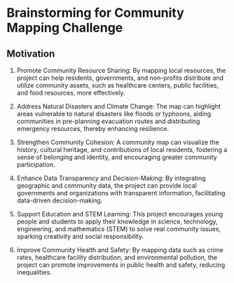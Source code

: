 # Brainstorming for Community Mapping Challenge

## Motivation

1. Promote Community Resource Sharing: By mapping local resources, the project can help residents, governments, and non-profits distribute and utilize community assets, such as healthcare centers, public facilities, and food resources, more effectively.

2. Address Natural Disasters and Climate Change: The map can highlight areas vulnerable to natural disasters like floods or typhoons, aiding communities in pre-planning evacuation routes and distributing emergency resources, thereby enhancing resilience.

3. Strengthen Community Cohesion: A community map can visualize the history, cultural heritage, and contributions of local residents, fostering a sense of belonging and identity, and encouraging greater community participation.

4. Enhance Data Transparency and Decision-Making: By integrating geographic and community data, the project can provide local governments and organizations with transparent information, facilitating data-driven decision-making.

5. Support Education and STEM Learning: This project encourages young people and students to apply their knowledge in science, technology, engineering, and mathematics (STEM) to solve real community issues, sparking creativity and social responsibility.

6. Improve Community Health and Safety: By mapping data such as crime rates, healthcare facility distribution, and environmental pollution, the project can promote improvements in public health and safety, reducing inequalities.
